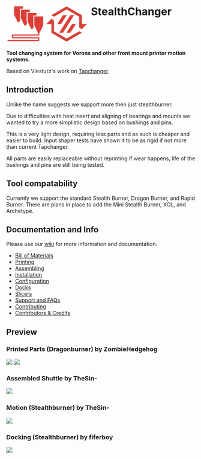 # <img src="media/Stealthchanger_toolchanger_logo.png?raw=true" height="100" align="top" /> StealthChanger
**Tool changing system for Vorons and other front mount printer motion systems.**

Based on Viesturz's work on [Tapchanger](https://github.com/viesturz/tapchanger)

## Introduction

Unlike the name suggests we support more then just stealthburner.

Due to difficulties with heat insert and aligning of bearings and mounts we wanted to try a more simplistic design based on bushings and pins.

This is a very light design, requiring less parts and as such is cheaper and easier to build.  Input shaper tests have shown it to be as rigid if not more than current Tapchanger.

All parts are easily replaceable without reprinting if wear happens, life of the bushings and pins are still being tested.

## Tool compatability
Currently we support the standard Stealth Burner, Dragon Burner, and Rapid Burner.  There are plans in place to add the Mini Stealth Burner, XOL, and Archetype.

## Documentation and Info

Please use our [wiki](wiki) for more information and documentation.

- [Bill of Materials](/wiki/Bill-of-Materials)
- [Printing](wiki/Printing)
- [Assembling](wiki/Assembling)
- [Installation](wiki/Installation)
- [Configuration](wiki/Configuration)
- [Docks](wiki/Docks)
- [Slicers](wiki/Slicers)
- [Support and FAQs](wiki/Support-and-FAQs)
- [Contributing](wiki/Contributing)
- [Contributors & Credits](wiki/Contributors-and-Credits)


## Preview
### Printed Parts (Dragonburner) by ZombieHedgehog
![](blob/main/media/parts.png?raw=true)
![](blob/main/media/parts_together.png?raw=true)
### Assembled Shuttle by TheSin-
![](blob/main/media/shuttle.jpg?raw=true)
### Motion (Stealthburner) by TheSin-
![](blob/main/media/motion.gif?raw=true)
### Docking (Stealthburner) by fiferboy
![](blob/main/media/docking.gif?raw=true)
